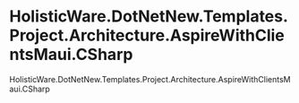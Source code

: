 # HolisticWare.DotNetNew.Templates.Project.Architecture.AspireWithClientsMaui.CSharp
HolisticWare.DotNetNew.Templates.Project.Architecture.AspireWithClientsMaui.CSharp
